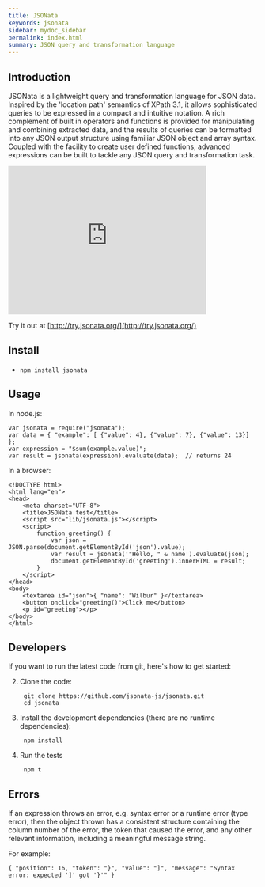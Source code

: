 ```yaml
---
title: JSONata
keywords: jsonata
sidebar: mydoc_sidebar
permalink: index.html
summary: JSON query and transformation language
---
```


## Introduction
JSONata is a lightweight query and transformation language for JSON data.
Inspired by the 'location path' semantics of XPath 3.1, it allows sophisticated
queries to be expressed in a compact and intuitive notation.  A rich complement of built in
operators and functions is provided for manipulating and combining extracted
data, and the results of queries can be formatted into any JSON output structure
using familiar JSON object and array syntax.
Coupled with the facility to create user defined functions, advanced expressions
can be built to tackle any JSON query and transformation task.

<p><iframe width="400" height="300" src="https://www.youtube.com/embed/ZBaK40rtIBM" frameborder="0" allowfullscreen></iframe></p>

Try it out at [http://try.jsonata.org/](http://try.jsonata.org/)

## Install
- `npm install jsonata`

## Usage
In node.js:
<div class="language-javascript highlighter-rouge"><pre class="highlight"><code><span class="kd">var</span> <span class="nx">jsonata</span> <span class="o">=</span> <span class="nx">require</span><span class="p">(</span><span class="s2">"jsonata"</span><span class="p">);</span>
<span class="kd">var</span> <span class="nx">data</span> <span class="o">=</span> <span class="p">{</span> <span class="s2">"example"</span><span class="p">:</span> <span class="p">[</span> <span class="p">{</span><span class="s2">"value"</span><span class="p">:</span> <span class="mi">4</span><span class="p">},</span> <span class="p">{</span><span class="s2">"value"</span><span class="p">:</span> <span class="mi">7</span><span class="p">},</span> <span class="p">{</span><span class="s2">"value"</span><span class="p">:</span> <span class="mi">13</span><span class="p">}]</span> <span class="p">};</span>
<span class="kd">var</span> <span class="nx">expression</span> <span class="o">=</span> <span class="s2">"$sum(example.value)"</span><span class="p">;</span>
<span class="kd">var</span> <span class="nx">result</span> <span class="o">=</span> <span class="nx">jsonata</span><span class="p">(</span><span class="nx">expression</span><span class="p">).</span><span class="nx">evaluate</span><span class="p">(</span><span class="nx">data</span><span class="p">);</span>  <span class="c1">// returns 24</span>
</code></pre>
</div>

In a browser:
<div class="language-html highlighter-rouge"><pre class="highlight"><code><span class="cp">&lt;!DOCTYPE html&gt;</span>
<span class="nt">&lt;html</span> <span class="na">lang=</span><span class="s">"en"</span><span class="nt">&gt;</span>
<span class="nt">&lt;head&gt;</span>
    <span class="nt">&lt;meta</span> <span class="na">charset=</span><span class="s">"UTF-8"</span><span class="nt">&gt;</span>
    <span class="nt">&lt;title&gt;</span>JSONata test<span class="nt">&lt;/title&gt;</span>
    <span class="nt">&lt;script </span><span class="na">src=</span><span class="s">"lib/jsonata.js"</span><span class="nt">&gt;&lt;/script&gt;</span>
    <span class="nt">&lt;script&gt;</span>
        <span class="kd">function</span> <span class="nx">greeting</span><span class="p">()</span> <span class="p">{</span>
            <span class="kd">var</span> <span class="nx">json</span> <span class="o">=</span> <span class="nx">JSON</span><span class="p">.</span><span class="nx">parse</span><span class="p">(</span><span class="nb">document</span><span class="p">.</span><span class="nx">getElementById</span><span class="p">(</span><span class="s1">'json'</span><span class="p">).</span><span class="nx">value</span><span class="p">);</span>
            <span class="kd">var</span> <span class="nx">result</span> <span class="o">=</span> <span class="nx">jsonata</span><span class="p">(</span><span class="s1">'"Hello, " &amp; name'</span><span class="p">).</span><span class="nx">evaluate</span><span class="p">(</span><span class="nx">json</span><span class="p">);</span>
            <span class="nb">document</span><span class="p">.</span><span class="nx">getElementById</span><span class="p">(</span><span class="s1">'greeting'</span><span class="p">).</span><span class="nx">innerHTML</span> <span class="o">=</span> <span class="nx">result</span><span class="p">;</span>
        <span class="p">}</span>
    <span class="nt">&lt;/script&gt;</span>
<span class="nt">&lt;/head&gt;</span>
<span class="nt">&lt;body&gt;</span>
    <span class="nt">&lt;textarea</span> <span class="na">id=</span><span class="s">"json"</span><span class="nt">&gt;</span>{ "name": "Wilbur" }<span class="nt">&lt;/textarea&gt;</span>
    <span class="nt">&lt;button</span> <span class="na">onclick=</span><span class="s">"greeting()"</span><span class="nt">&gt;</span>Click me<span class="nt">&lt;/button&gt;</span>
    <span class="nt">&lt;p</span> <span class="na">id=</span><span class="s">"greeting"</span><span class="nt">&gt;&lt;/p&gt;</span>
<span class="nt">&lt;/body&gt;</span>
<span class="nt">&lt;/html&gt;</span>
</code></pre>
</div>

## Developers
If you want to run the latest code from git, here's how to get started:

2. Clone the code:

        git clone https://github.com/jsonata-js/jsonata.git
        cd jsonata

3. Install the development dependencies (there are no runtime dependencies):

        npm install

4. Run the tests

        npm t


## Errors

If an expression throws an error, e.g. syntax error or a runtime error (type error), then the object thrown
has a consistent structure containing the column number of the error, the token that caused the error,
and any other relevant information, including a meaningful message string.

For example:

`{ "position": 16, "token": "}", "value": "]", "message": "Syntax error: expected ']' got '}'" }`
